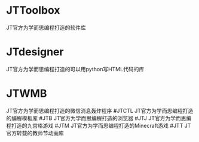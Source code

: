 # JTToolbox
JT官方为学而思编程打造的软件库
# JTdesigner
JT官方为学而思编程打造的可以用python写HTML代码的库
# JTWMB
JT官方为学而思编程打造的微信消息轰炸程序
#JTCTL
JT官方为学而思编程打造的编程模板库
#JTB
JT官方为学而思编程打造的浏览器
#JTJ
JT官方为学而思编程打造的九宫格游戏
#JTM
JT官方为学而思编程打造的Minecraft游戏
#JTT
JT官方转载的教师节动画库